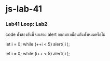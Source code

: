 # js-lab-41
### Lab41 Loop: Lab2
code ทั้งสองอันนี้จะแสดง alert ออกมาเหมือนกันทั้งหมดหรือไม่

let i = 0;
while (++i < 5) alert( i );


let i = 0;
while (i++ < 5) alert( i );

